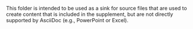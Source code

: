 This folder is intended to be used as a sink for source files that are used to create content that is included in the supplement, but are not directly supported by AsciiDoc (e.g., PowerPoint or Excel).  
